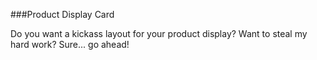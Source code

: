 ###Product Display Card

Do you want a kickass layout for your product display? Want to steal my hard work? Sure... go ahead!